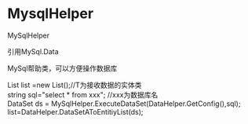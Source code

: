 # MysqlHelper
MySqlHelper

引用MySql.Data

MySql帮助类，可以方便操作数据库

List<T> list =new List<T>();//T为接收数据的实体类  
string sql="select * from xxx"; //xxx为数据库名  
DataSet ds = MySqlHelper.ExecuteDataSet(DataHelper.GetConfig(),sql);  
list=DataHelper.DataSetAToEntitiyList<T>(ds);  
